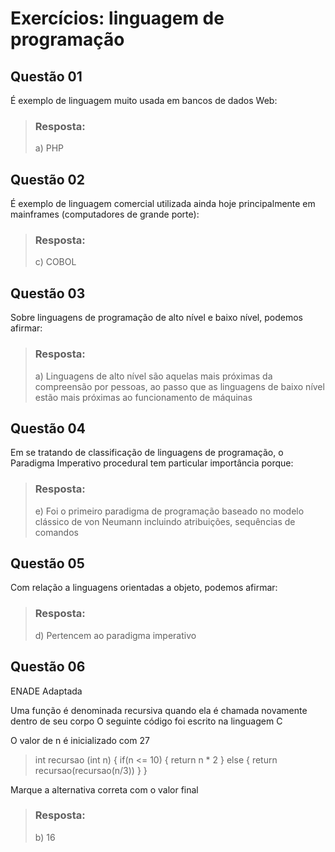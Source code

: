 # Exercícios: linguagem de programação


## Questão 01 

É exemplo de linguagem muito usada em bancos de dados Web:

> ### Resposta:
> a) PHP


## Questão 02 

É exemplo de linguagem comercial utilizada ainda hoje principalmente em mainframes (computadores de grande porte):

> ### Resposta: 
> c) COBOL


## Questão 03 

Sobre linguagens de programação de alto nível e baixo nível, podemos afirmar:

>### Resposta:
> a) Linguagens de alto nível são aquelas mais próximas da compreensão por pessoas, ao passo que as linguagens de baixo nível estão mais próximas ao funcionamento de máquinas


## Questão 04 

Em se tratando de classificação de linguagens de programação, o Paradigma Imperativo procedural tem particular importância porque:

> ### Resposta:
> e) ​Foi o primeiro paradigma de programação baseado no modelo clássico de von Neumann incluindo atribuições, sequências de comandos


## Questão 05 

Com relação a linguagens orientadas a objeto, podemos afirmar:

> ### Resposta:
> d) ​Pertencem ao paradigma imperativo


## Questão 06 

ENADE Adaptada

Uma função é denominada recursiva quando ela é chamada novamente dentro de seu corpo
O seguinte código foi escrito na linguagem C

O valor de n é inicializado com 27

> 
> int recursao (int n) {
>   if(n <= 10) {
>       return n * 2
>   }
>   else {
>       return recursao(recursao(n/3))
>   }
> }
> 

Marque a alternativa correta com o valor final

> ### Resposta:
> b) 16